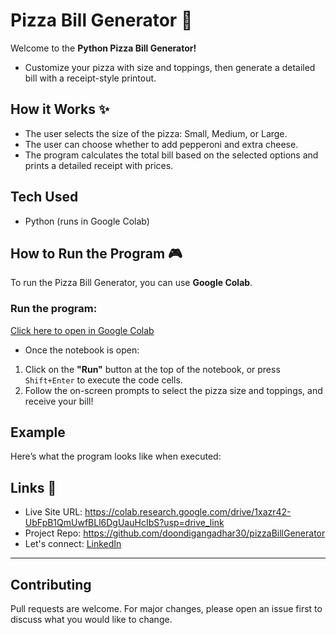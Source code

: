 # Pizza Bill Generator 🍕

Welcome to the **Python Pizza Bill Generator!** 
- Customize your pizza with size and toppings, then generate a detailed bill with a receipt-style printout.

## How it Works ✨
- The user selects the size of the pizza: Small, Medium, or Large.
- The user can choose whether to add pepperoni and extra cheese.
- The program calculates the total bill based on the selected options and prints a detailed receipt with prices.
  
## Tech Used
- Python (runs in Google Colab)

## How to Run the Program 🎮
To run the Pizza Bill Generator, you can use **Google Colab**.

### Run the program: 
[Click here to open in Google Colab](https://colab.research.google.com/drive/1xazr42-UbFpB1QmUwfBLl6DgUauHcIbS?usp=drive_link)

- Once the notebook is open:
1. Click on the **"Run"** button at the top of the notebook, or press `Shift+Enter` to execute the code cells.
2. Follow the on-screen prompts to select the pizza size and toppings, and receive your bill!

## Example
Here’s what the program looks like when executed:

## Links 📌

- Live Site URL: https://colab.research.google.com/drive/1xazr42-UbFpB1QmUwfBLl6DgUauHcIbS?usp=drive_link
- Project Repo: https://github.com/doondigangadhar30/pizzaBillGenerator
- Let's connect: [LinkedIn](https://www.linkedin.com/in/doondi/) 

---
## Contributing
Pull requests are welcome. For major changes, please open an issue first to discuss what you would like to change.
